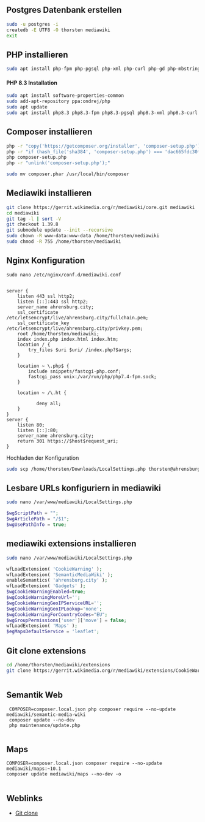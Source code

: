 ## Postgres Datenbank erstellen
```bash
sudo -u postgres -i
createdb -E UTF8 -O thorsten mediawiki
exit
```
## PHP installieren
```bash
sudo apt install php-fpm php-pgsql php-xml php-curl php-gd php-mbstring php-xmlrpc php-xmlrpc php-zip php-int -y
```

#### PHP 8.3 Installation
```bash
sudo apt install software-properties-common
sudo add-apt-repository ppa:ondrej/php
sudo apt update
sudo apt install php8.3 php8.3-fpm php8.3-pgsql php8.3-xml php8.3-curl php8.3-gd php8.3-mbstring php8.3-xmlrpc php8.3-xmlrpc php8.3-zip php8.3-intl -y
```

## Composer installieren
```bash
php -r "copy('https://getcomposer.org/installer', 'composer-setup.php');"
php -r "if (hash_file('sha384', 'composer-setup.php') === 'dac665fdc30fdd8ec78b38b9800061b4150413ff2e3b6f88543c636f7cd84f6db9189d43a81e5503cda447da73c7e5b6') { echo 'Installer verified'; } else { echo 'Installer corrupt'; unlink('composer-setup.php'); } echo PHP_EOL;"
php composer-setup.php
php -r "unlink('composer-setup.php');"

sudo mv composer.phar /usr/local/bin/composer
```


## Mediawiki installieren
```bash
git clone https://gerrit.wikimedia.org/r/mediawiki/core.git mediawiki
cd mediawiki
git tag -l | sort -V
git checkout 1.39.8
git submodule update --init --recursive
sudo chown -R www-data:www-data /home/thorsten/mediawiki
sudo chmod -R 755 /home/thorsten/mediawiki

```
## Nginx Konfiguration

```
sudo nano /etc/nginx/conf.d/mediawiki.conf
```

```

server {
    listen 443 ssl http2;
    listen [::]:443 ssl http2;
    server_name ahrensburg.city;
    ssl_certificate /etc/letsencrypt/live/ahrensburg.city/fullchain.pem;
    ssl_certificate_key /etc/letsencrypt/live/ahrensburg.city/privkey.pem;
    root /home/thorsten/mediawiki;
    index index.php index.html index.htm;
    location / {
        try_files $uri $uri/ /index.php?$args;
    }

    location ~ \.php$ {
        include snippets/fastcgi-php.conf;
        fastcgi_pass unix:/var/run/php/php7.4-fpm.sock;
    }

    location ~ /\.ht {

           deny all;
    }
}
server {
    listen 80;
    listen [::]:80;
    server_name ahrensburg.city;
    return 301 https://$host$request_uri;
}
```
Hochladen der Konfiguration
```bash
sudo scp /home/thorsten/Downloads/LocalSettings.php thorsten@ahrensburg.city:/home/thorsten/mediawiki/LocalSettings.php
```


## Lesbare URLs konfiguriern in mediawiki
```bash
sudo nano /var/www/mediawiki/LocalSettings.php
```

```php
$wgScriptPath = "";
$wgArticlePath = "/$1";
$wgUsePathInfo = true;

```
## mediawiki extensions installieren
```bash
sudo nano /var/www/mediawiki/LocalSettings.php
```
```php
wfLoadExtension( 'CookieWarning' );
wfLoadExtension( 'SemanticMediaWiki' );
enableSemantics( 'ahrensburg.city' );
wfLoadExtension( 'Gadgets' );
$wgCookieWarningEnabled=true;
$wgCookieWarningMoreUrl='';
$wgCookieWarningGeoIPServiceURL='';
$wgCookieWarningGeoIPLookup='none';
$wgCookieWarningForCountryCodes="EU";
$wgGroupPermissions['user']['move'] = false;
wfLoadExtension( 'Maps' );
$egMapsDefaultService = 'leaflet';
```
## Git clone extensions
```bash
cd /home/thorsten/mediawiki/extensions
git clone https://gerrit.wikimedia.org/r/mediawiki/extensions/CookieWarning.git



```
## Semantik Web
```
 COMPOSER=composer.local.json php composer require --no-update mediawiki/semantic-media-wiki
 composer update --no-dev
 php maintenance/update.php
 
 ```
## Maps
```
COMPOSER=composer.local.json composer require --no-update mediawiki/maps:~10.1
composer update mediawiki/maps --no-dev -o
 
```


## Weblinks
* [Git clone](https://www.mediawiki.org/wiki/Download_from_Git)